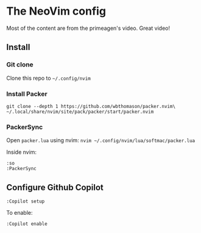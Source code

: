 # The NeoVim config

Most of the content are from the primeagen's video. Great video!

## Install

### Git clone

Clone this repo to `~/.config/nvim`

### Install Packer

`git clone --depth 1 https://github.com/wbthomason/packer.nvim\
 ~/.local/share/nvim/site/pack/packer/start/packer.nvim`

### PackerSync

Open `packer.lua` using nvim:
`nvim ~/.config/nvim/lua/softmac/packer.lua`

Inside nvim:
```vim
:so
:PackerSync
```

## Configure Github Copilot

`:Copilot setup`

To enable:

`:Copilot enable`

